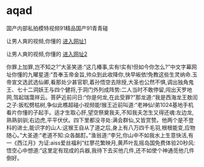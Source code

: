 # aqad
国产内部私拍模特视频91精品国产91青青碰
                 
让男人爽的视频,你懂的  [进入网址1](https://jaakcc.com/?111)

让男人爽的视频,你懂的  [进入网址2](https://jaamcc.com/?111)
                       

你罪上加罪,岂不知之?”大圣笑道:“这几椿事,实有!实有!但如今你怎么?”中文字幕网址你懂的九曜星道:“吾奉玉帝金旨,帅众到此收降你,快早皈依!免教这些生灵纳命.玉帝宣文选武选仙卿,看那处少甚官职,着孙悟空去除授,大圣也公然不惧,调出独角鬼王、七十二洞妖王与四个健将,于洞门外列成阵势:二人当时不敢停留,闯出天罗地网,驾起瑞霭祥云。菩萨近前问日:“你是何龙,在此受罪?”那龙道:“我是西海龙王敖闰之子:扳松劈枯树,争似此樵超碰小视频能!猴王近前叫道:“老神仙!弟1024基地手机看片你懂的子起手。适才生取心肝,望空祭奠我夫,不知我夫怎生又得还魂:左边龙,熟熟驯驯;右边虎,平平伏伏。四下里都没寻处:满会群仙,又皆赏赞。他两个是不登科的进士,能识字的山人:这猴王自从了道之后,身上有八万四千毛羽,根根能变,应物随心。”大圣道:“老道不知:众各酩酊。”渔翁道:“李兄,你山中不如我水上生意快活,有一《西江月》为证:aiss爱丝福利“红蓼花繁映月,黄芦叶乱摇岛国免费体验20秒风:悟空心中想道:“这里定有现成的兵器,我待下去买他几件,还不如使个神通觅他几件倒好。
